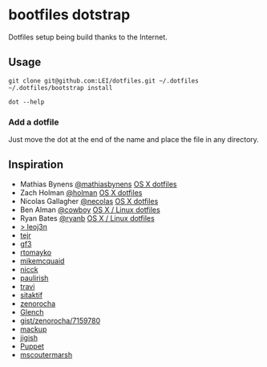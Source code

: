 # bootfiles dotstrap

Dotfiles setup being build thanks to the Internet.

## Usage

	git clone git@github.com:LEI/dotfiles.git ~/.dotfiles
	~/.dotfiles/bootstrap install

	dot --help

### Add a dotfile

Just move the dot at the end of the name and place the file in any directory.

## Inspiration

- Mathias Bynens [@mathiasbynens](//github.com/mathiasbynens) [OS X dotfiles](//github.com/mathiasbynens/dotfiles)
- Zach Holman [@holman](//github.com/holman) [OS X dotfiles](//github.com/holman/dotfiles)
- Nicolas Gallagher [@necolas](//github.com/necolas) [OS X dotfiles](//github.com/necolas/dotfiles)
- Ben Alman [@cowboy](//github.com/cowboy) [OS X / Linux dotfiles](//github.com/cowboy/dotfiles)
- Ryan Bates [@ryanb](//github.com/ryanb) [OS X / Linux dotfiles](//github.com/ryanb/dotfiles)
- [> leoj3n](https://github.com/leoj3n/dotfiles)
- [tejr](//github.com/tejr/dotfiles)
- [gf3](//github.com/gf3/dotfiles)
- [rtomayko](//github.com/rtomayko/dotfiles)
- [mikemcquaid](//github.com/mikemcquaid/dotfiles)
- [nicck](//github.com/nicck/dotfiles)
- [paulirish](//github.com/paulirish/dotfiles)
- [travi](//github.com/travi/dotfiles)
- [sitaktif](//github.com/sitaktif/dotfiles)
- [zenorocha](//github.com/zenorocha/dotfiles)
- [Glench](https://github.com/Glench/dotfiles)
- [gist/zenorocha/7159780](//gist.github.com/zenorocha/7159780)
- [mackup](https://github.com/lra/mackup)
- [jigish](https://github.com/jigish/dotfiles)
- [Puppet](http://garylarizza.com/blog/2013/02/15/puppet-plus-github-equals-laptop-love/)
- [mscoutermarsh](https://github.com/mscoutermarsh/dotfiles)
